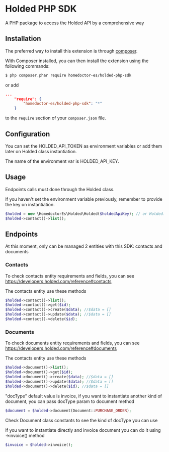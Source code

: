 Holded PHP SDK
===============
A PHP package to access the Holded API by a comprehensive way

## Installation

The preferred way to install this extension is through [composer](http://getcomposer.org/download/).

With Composer installed, you can then install the extension using the following commands:

```bash
$ php composer.phar require homedoctor-es/holded-php-sdk
```

or add

```json
...
    "require": {
        "homedoctor-es/holded-php-sdk": "*"
    }
```

to the ```require``` section of your `composer.json` file.

## Configuration

You can set the HOLDED_API_TOKEN as environment variables or add them later
on Holded class instantiation.

The name of the environment var is HOLDED_API_KEY.

## Usage

Endpoints calls must done through the Holded class.

If you haven't set the environment variable previously, remember to provide the
key on instantiation.

```php
$holded = new \HomedoctorEs\Holded\Holded($holdedApiKey); // or Holded::make($holdedApiKey)
$holded->contact()->list();
```

## Endpoints

At this moment, only can be managed 2 entities with this SDK: contacts and documents

### Contacts

To check contacts entity requirements and fields, you can see https://developers.holded.com/reference#contacts

The contacts entity use these methods

```php
$holded->contact()->list();
$holded->contact()->get($id);
$holded->contact()->create($data); //$data = []
$holded->contact()->update($data); //$data = []
$holded->contact()->delete($id);
```

### Documents

To check documents entity requirements and fields, you can see https://developers.holded.com/reference#documents

The contacts entity use these methods

```php
$holded->document()->list();
$holded->document()->get($id);
$holded->document()->create($data); //$data = []
$holded->document()->update($data); //$data = []
$holded->document()->delete($id); //$data = []
```

"docType" default value is invoice, if you want to instantiate another kind of document, you can pass docType param to document method

```php
$document = $holded->document(Document::PURCHASE_ORDER);
```

Check Document class constants to see the kind of docType you can use

If you want to instantiate directly and invoice document you can do it using ->invoice() method

```php
$invoice = $holded->invoice();
```